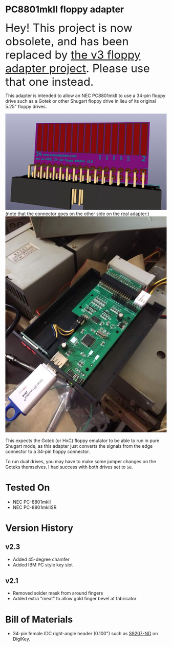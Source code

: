 # PC8801mkII floppy adapter
<span style="font-size:35px">Hey! This project is now obsolete, and has been replaced by [the v3 floppy adapter project](https://github.com/barbeque/floppy-edge-connector-adapter). Please use that one instead.</span>

This adapter is intended to allow an NEC PC8801mkII to use a 34-pin floppy drive such as a Gotek or other Shugart floppy drive in lieu of its original 5.25" floppy drives.

![Rendered concept image](render.jpg)
(note that the connector goes on the other side on the real adapter:)
![Installed in computer](installed.jpg)

This expects the Gotek (or HxC) floppy emulator to be able to run in pure Shugart mode, as this adapter just converts the signals from the edge connector to a 34-pin floppy connector.

To run dual drives, you may have to make some jumper changes on the Goteks themselves. I had success with both drives set to `S0`.

# Tested On
 * NEC PC-8801mkII
 * NEC PC-8801mkIISR

# Version History
## v2.3
 * Added 45-degree chamfer
 * Added IBM PC style key slot

## v2.1
 * Removed solder mask from around fingers
 * Added extra "meat" to allow gold finger bevel at fabricator

# Bill of Materials
 * 34-pin female IDC right-angle header (0.100") such as [S9207-ND](https://www.digikey.ca/product-detail/en/sullins-connector-solutions/SFH11-PBPC-D17-RA-BK/S9207-ND/1990100) on DigiKey.
